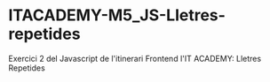 # ITACADEMY-M5_JS-Lletres-repetides
Exercici 2 del Javascript de l'itinerari Frontend l'IT ACADEMY: Lletres Repetides
